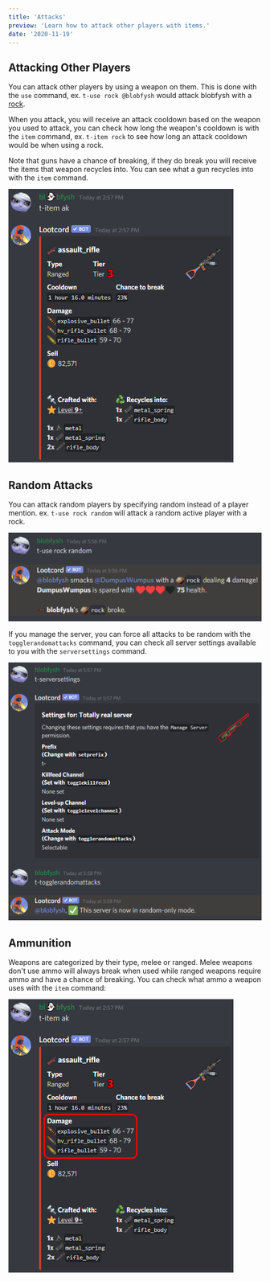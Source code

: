 ```yaml
---
title: 'Attacks'
preview: 'Learn how to attack other players with items.'
date: '2020-11-19'
---
```


## Attacking Other Players

You can attack other players by using a weapon on them. This is done with the `use` command, ex. `t-use rock @blobfysh` would attack blobfysh with a [rock](/item/rock).

When you attack, you will receive an attack cooldown based on the weapon you used to attack, you can check how long the weapon's cooldown is with the `item` command, ex. `t-item rock` to see how long an attack cooldown would be when using a rock.

Note that guns have a chance of breaking, if they do break you will receive the items that weapon recycles into. You can see what a gun recycles into with the `item` command.

![assault_rifle image](./item.png)

## Random Attacks

You can attack random players by specifying random instead of a player mention. ex. `t-use rock random` will attack a random active player with a rock.

![random attack example](./random_attack.png)

If you manage the server, you can force all attacks to be random with the `togglerandomattacks` command, you can check all server settings available to you with the `serversettings` command.

![serversettings command example](./serversettings.png)

## Ammunition

Weapons are categorized by their type, melee or ranged. Melee weapons don't use ammo will always break when used while ranged weapons require ammo and have a chance of breaking. You can check what ammo a weapon uses with the `item` command:

![item command ammo example](./ammo.png)
